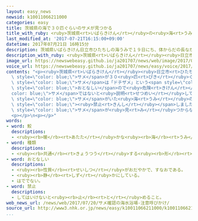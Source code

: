 ```yaml
---
layout: easy_news
newsid: k10011066211000
categories: easy
title: 茨城県の海で３０匹ぐらいのサメが見つかる
title_with_ruby: <ruby>茨城県<rt>いばらきけん</rt></ruby>の<ruby>海<rt>うみ</rt></ruby>で３０<ruby>匹<rt>ぴき</rt></ruby>ぐらいのサメが<ruby>見<rt>み</rt></ruby>つかる
last_modified_at: '2017-07-21T16:15:00+09:00'
datetime: 2017年07月21日 16時15分
description: 茨城県いばらきけん日立市ひたちしの海うみで１９日にち、体からだの長ながさが１ｍぐらいのサメが３０匹ぴきぐらい見みつかりました。
description_with_ruby: <ruby>茨城県<rt>いばらきけん</rt></ruby><ruby>日立市<rt>ひたちし</rt></ruby>の<ruby>海<rt>うみ</rt></ruby>で１９<ruby>日<rt>にち</rt></ruby>、<ruby>体<rt>からだ</rt></ruby>の<ruby>長<rt>なが</rt></ruby>さが１ｍぐらいのサメが３０<ruby>匹<rt>ぴき</rt></ruby>ぐらい<ruby>見<rt>み</rt></ruby>つかりました。
image_url: https://newswebeasy.github.io/ja201707/news/web/image/2017/07/21/k10011066211000.jpg
voice_url: https://newswebeasy.github.io/ja201707/news/easy/voice/2017/07/21/k10011066211000.mp3
contents: "<p><ruby>茨城県<rt>いばらきけん</rt></ruby><ruby>日立市<rt>ひたちし</rt></ruby>の<ruby>海<rt>うみ</rt></ruby>で１９<ruby>日<rt>にち</rt></ruby>、<ruby>体<rt>からだ</rt></ruby>の<ruby>長<rt>なが</rt></ruby>さが１ｍぐらいの<span\
  \ style=\"color: blue;\">サメ</span>が３０<ruby>匹<rt>ぴき</rt></ruby>ぐらい<ruby>見<rt>み</rt></ruby>つかりました。<ruby>茨城県<rt>いばらきけん</rt></ruby>は、この<span\
  \ style=\"color: blue;\">サメ</span>は「ドチザメ」という<span style=\"color: blue;\"><ruby>種類<rt>しゅるい</rt></ruby></span>で、<span\
  \ style=\"color: blue;\">おとなしい</span>ので<ruby>危険<rt>きけん</rt></ruby>な<span style=\"\
  color: blue;\">サメ</span>ではないと<ruby>説明<rt>せつめい</rt></ruby>しています。</p>\n<p><ruby>日立市<rt>ひたちし</rt></ruby>は<ruby>安全<rt>あんぜん</rt></ruby>だとはっきりわかるまで、<span\
  \ style=\"color: blue;\">サメ</span>がいた<ruby>海<rt>うみ</rt></ruby>の<ruby>近<rt>ちか</rt></ruby>くにある<ruby>久慈浜<rt>くじはま</rt></ruby><ruby>海水浴場<rt>かいすいよくじょう</rt></ruby>で<ruby>泳<rt>およ</rt></ruby>ぐことを<span\
  \ style=\"color: blue;\"><ruby>禁止<rt>きんし</rt></ruby></span>しました。しかし、２１<ruby>日<rt>にち</rt></ruby>の<ruby>朝<rt>あさ</rt></ruby>は<span\
  \ style=\"color: blue;\">サメ</span>が<ruby>見<rt>み</rt></ruby>つからなかったため、<ruby>久慈浜<rt>くじはま</rt></ruby><ruby>海水浴場<rt>かいすいよくじょう</rt></ruby>で<ruby>泳<rt>およ</rt></ruby>ぐことができるようになりました。</p>\n\
  <p></p>\n<p></p>"
words:
- word: 鮫
  descriptions:
  - <ruby><rb>暖</rb><rt>あたた</rt></ruby>かな<ruby><rb>海</rb><rt>うみ</rt></ruby>にすむ<ruby><rb>魚</rb><rt>さかな</rt></ruby>。<ruby><rb>口</rb><rt>くち</rt></ruby>が<ruby><rb>横</rb><rt>よこ</rt></ruby>にさけ、するどい<ruby><rb>歯</rb><rt>は</rt></ruby>を<ruby><rb>持</rb><rt>も</rt></ruby>つ。ネコザメ・シュモクザメ・ジンベイザメなど。
- word: 種類
  descriptions:
  - <ruby><rb>共通</rb><rt>きょうつう</rt></ruby>する<ruby><rb>形</rb><rt>かたち</rt></ruby>や<ruby><rb>性質</rb><rt>せいしつ</rt></ruby>によって<ruby><rb>分</rb><rt>わ</rt></ruby>けたもの。
- word: おとなしい
  descriptions:
  - <ruby><rb>性質</rb><rt>せいしつ</rt></ruby>がおだやかで、すなおである。
  - <ruby><rb>静</rb><rt>しず</rt></ruby>かにしている。
  - はででない。
- word: 禁止
  descriptions:
  - してはいけないと<ruby><rb>止</rb><rt>と</rt></ruby>めること。
web_news_url: /news/web/2017/07/20/サメ確認の海水浴場-注意呼びかけ/
source_url: http://www3.nhk.or.jp/news/easy/k10011066211000/k10011066211000.html
...
```

